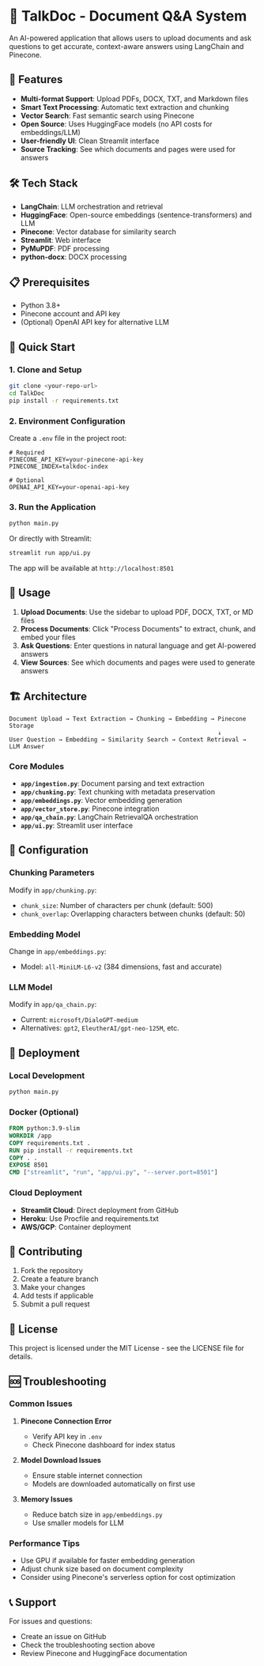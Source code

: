 # 📄 TalkDoc - Document Q&A System

An AI-powered application that allows users to upload documents and ask questions to get accurate, context-aware answers using LangChain and Pinecone.

## 🚀 Features

- **Multi-format Support**: Upload PDFs, DOCX, TXT, and Markdown files
- **Smart Text Processing**: Automatic text extraction and chunking
- **Vector Search**: Fast semantic search using Pinecone
- **Open Source**: Uses HuggingFace models (no API costs for embeddings/LLM)
- **User-friendly UI**: Clean Streamlit interface
- **Source Tracking**: See which documents and pages were used for answers

## 🛠️ Tech Stack

- **LangChain**: LLM orchestration and retrieval
- **HuggingFace**: Open-source embeddings (sentence-transformers) and LLM
- **Pinecone**: Vector database for similarity search
- **Streamlit**: Web interface
- **PyMuPDF**: PDF processing
- **python-docx**: DOCX processing

## 📋 Prerequisites

- Python 3.8+
- Pinecone account and API key
- (Optional) OpenAI API key for alternative LLM

## 🚀 Quick Start

### 1. Clone and Setup

```bash
git clone <your-repo-url>
cd TalkDoc
pip install -r requirements.txt
```

### 2. Environment Configuration

Create a `.env` file in the project root:

```env
# Required
PINECONE_API_KEY=your-pinecone-api-key
PINECONE_INDEX=talkdoc-index

# Optional
OPENAI_API_KEY=your-openai-api-key
```

### 3. Run the Application

```bash
python main.py
```

Or directly with Streamlit:

```bash
streamlit run app/ui.py
```

The app will be available at `http://localhost:8501`

## 📖 Usage

1. **Upload Documents**: Use the sidebar to upload PDF, DOCX, TXT, or MD files
2. **Process Documents**: Click "Process Documents" to extract, chunk, and embed your files
3. **Ask Questions**: Enter questions in natural language and get AI-powered answers
4. **View Sources**: See which documents and pages were used to generate answers

## 🏗️ Architecture

```
Document Upload → Text Extraction → Chunking → Embedding → Pinecone Storage
                                                           ↓
User Question → Embedding → Similarity Search → Context Retrieval → LLM Answer
```

### Core Modules

- **`app/ingestion.py`**: Document parsing and text extraction
- **`app/chunking.py`**: Text chunking with metadata preservation
- **`app/embeddings.py`**: Vector embedding generation
- **`app/vector_store.py`**: Pinecone integration
- **`app/qa_chain.py`**: LangChain RetrievalQA orchestration
- **`app/ui.py`**: Streamlit user interface

## 🔧 Configuration

### Chunking Parameters

Modify in `app/chunking.py`:
- `chunk_size`: Number of characters per chunk (default: 500)
- `chunk_overlap`: Overlapping characters between chunks (default: 50)

### Embedding Model

Change in `app/embeddings.py`:
- Model: `all-MiniLM-L6-v2` (384 dimensions, fast and accurate)

### LLM Model

Modify in `app/qa_chain.py`:
- Current: `microsoft/DialoGPT-medium`
- Alternatives: `gpt2`, `EleutherAI/gpt-neo-125M`, etc.

## 🚀 Deployment

### Local Development

```bash
python main.py
```

### Docker (Optional)

```dockerfile
FROM python:3.9-slim
WORKDIR /app
COPY requirements.txt .
RUN pip install -r requirements.txt
COPY . .
EXPOSE 8501
CMD ["streamlit", "run", "app/ui.py", "--server.port=8501"]
```

### Cloud Deployment

- **Streamlit Cloud**: Direct deployment from GitHub
- **Heroku**: Use Procfile and requirements.txt
- **AWS/GCP**: Container deployment

## 🤝 Contributing

1. Fork the repository
2. Create a feature branch
3. Make your changes
4. Add tests if applicable
5. Submit a pull request

## 📝 License

This project is licensed under the MIT License - see the LICENSE file for details.

## 🆘 Troubleshooting

### Common Issues

1. **Pinecone Connection Error**
   - Verify API key in `.env`
   - Check Pinecone dashboard for index status

2. **Model Download Issues**
   - Ensure stable internet connection
   - Models are downloaded automatically on first use

3. **Memory Issues**
   - Reduce batch size in `app/embeddings.py`
   - Use smaller models for LLM

### Performance Tips

- Use GPU if available for faster embedding generation
- Adjust chunk size based on document complexity
- Consider using Pinecone's serverless option for cost optimization

## 📞 Support

For issues and questions:
- Create an issue on GitHub
- Check the troubleshooting section above
- Review Pinecone and HuggingFace documentation
